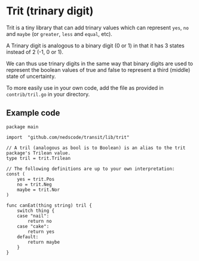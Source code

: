 # Trit (trinary digit)

Trit is a tiny library that can add trinary values which can represent `yes`, `no` and `maybe` (or `greater`, `less` and `equal`, etc).

A Trinary digit is analogous to a binary digit (0 or 1) in that it has 3 states instead of 2 (-1, 0 or 1).

We can thus use trinary digits in the same way that binary digits are used to represent the boolean values of true and false to represent a third (middle) state of uncertainty.

To more easily use in your own code, add the file as provided in `contrib/tril.go` in your directory.

## Example code

```golang
package main

import 	"github.com/nedscode/transit/lib/trit"

// A tril (analogous as bool is to Boolean) is an alias to the trit package's Trilean value.
type tril = trit.Trilean

// The following definitions are up to your own interpretation:
const (
	yes = trit.Pos
	no = trit.Neg
	maybe = trit.Nor
)

func canEat(thing string) tril {
	switch thing {
    case "nail":
        return no
    case "cake":
        return yes
    default:
        return maybe
	}
}
```

